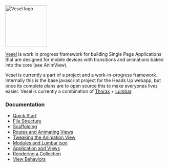 <img src="http://andrewjhart.github.io/vesel/vesel-logo.svg" alt="Vesel logo" width="130px">

[Vesel](https://github.com/AndrewJHart/vesel) is work in progress framework for building Single
Page Applications that are designed for mobile devices with transitions and animations baked into
the core (see AnimView).

Vesel is currently a part of a project and a work-in-progress framework. Internally this is the base javascript project for the Heads Up webapp, but once its complete plans are to open source this to make everyones lives easier. Vesel is currently a combination of [Thorax](http://thoraxjs.org/) + [Lumbar](http://walmartlabs.github.com/lumbar).


### Documentation
- [Quick Start](docs/quick-start.md)
- [File Structure](docs/file-structure.md)
- [Scaffolding](docs/scaffolding.md)
- [Routes and Animating Views](docs/routes-and-animating-views.md)
- [Tweaking the Animation View](docs/tweaking-the-animation-view.md)
- [Modules and Lumbar.json](docs/modules-and-lumbar.md)
- [Application and Views](docs/application-and-views.md)
- [Rendering a Collection](docs/rendering-a-collection.md)
- [View Behaviors](docs/view-behaviors.md)
